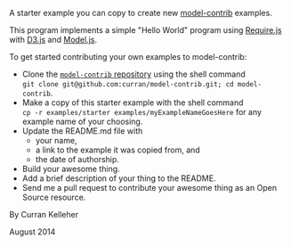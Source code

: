 A starter example you can copy to create new [model-contrib](http://curran.github.io/model-contrib/#/) examples.

This program implements a simple "Hello World" program using [Require.js](http://requirejs.org/) with [D3.js](http://d3js.org/) and [Model.js](https://github.com/curran/model).

To get started contributing your own examples to model-contrib:

 * Clone the [`model-contrib` repository](https://github.com/curran/model-contrib) using the shell command <br>`git clone git@github.com:curran/model-contrib.git; cd model-contrib`.
 * Make a copy of this starter example with the shell command<br>`cp -r examples/starter examples/myExampleNameGoesHere` for any example name of your choosing.
 * Update the README.md file with
   * your name, 
   * a link to the example it was copied from, and
   * the date of authorship.
 * Build your awesome thing.
 * Add a brief description of your thing to the README.
 * Send me a pull request to contribute your awesome thing as an Open Source resource.


By Curran Kelleher

August 2014
